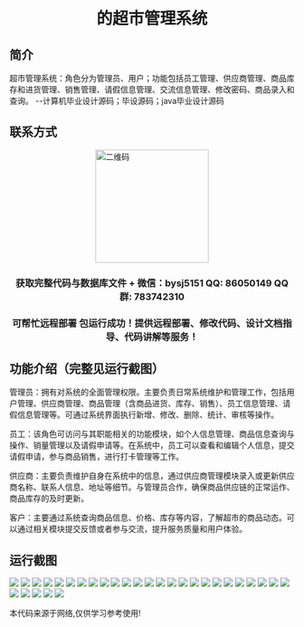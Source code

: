 <p><h1 align="center">的超市管理系统</h1></p>

## 简介
超市管理系统：角色分为管理员、用户；功能包括员工管理、供应商管理、商品库存和进货管理、销售管理、请假信息管理、交流信息管理、修改密码、商品录入和查询。    --计算机毕业设计源码；毕设源码；java毕业设计源码


## 联系方式
<img src="https://bs-1329754181.cos.ap-shanghai.myqcloud.com/wx.jpg" alt="二维码" style="display: block; margin: 0 auto;" width="200px">
<p><h3 align="center">获取完整代码与数据库文件 + 微信：bysj5151 QQ: 86050149 QQ群: 783742310</h3></p>
<p><h3 align="center">可帮忙远程部署 包运行成功！提供远程部署、修改代码、设计文档指导、代码讲解等服务！</h3></p>

## 功能介绍（完整见运行截图）
管理员：拥有对系统的全面管理权限。主要负责日常系统维护和管理工作，包括用户管理、供应商管理、商品管理（含商品进货、库存、销售）、员工信息管理、请假信息管理等。可通过系统界面执行新增、修改、删除、统计、审核等操作。

员工：该角色可访问与其职能相关的功能模块，如个人信息管理、商品信息查询与操作、销量管理以及请假申请等。在系统中，员工可以查看和编辑个人信息，提交请假申请，参与商品销售，进行打卡管理等工作。

供应商：主要负责维护自身在系统中的信息，通过供应商管理模块录入或更新供应商名称、联系人信息、地址等细节。与管理员合作，确保商品供应链的正常运作、商品库存的及时更新。

客户：主要通过系统查询商品信息、价格、库存等内容，了解超市的商品动态。可以通过相关模块提交反馈或者参与交流，提升服务质量和用户体验。


## 运行截图
![](https://bs-1329754181.cos.ap-shanghai.myqcloud.com/ssm/SupermarketManagementSystem1/img/001.jpg)
![](https://bs-1329754181.cos.ap-shanghai.myqcloud.com/ssm/SupermarketManagementSystem1/img/002.jpg)
![](https://bs-1329754181.cos.ap-shanghai.myqcloud.com/ssm/SupermarketManagementSystem1/img/003.jpg)
![](https://bs-1329754181.cos.ap-shanghai.myqcloud.com/ssm/SupermarketManagementSystem1/img/004.jpg)
![](https://bs-1329754181.cos.ap-shanghai.myqcloud.com/ssm/SupermarketManagementSystem1/img/005.jpg)
![](https://bs-1329754181.cos.ap-shanghai.myqcloud.com/ssm/SupermarketManagementSystem1/img/006.jpg)
![](https://bs-1329754181.cos.ap-shanghai.myqcloud.com/ssm/SupermarketManagementSystem1/img/007.jpg)
![](https://bs-1329754181.cos.ap-shanghai.myqcloud.com/ssm/SupermarketManagementSystem1/img/008.jpg)
![](https://bs-1329754181.cos.ap-shanghai.myqcloud.com/ssm/SupermarketManagementSystem1/img/009.jpg)
![](https://bs-1329754181.cos.ap-shanghai.myqcloud.com/ssm/SupermarketManagementSystem1/img/010.jpg)
![](https://bs-1329754181.cos.ap-shanghai.myqcloud.com/ssm/SupermarketManagementSystem1/img/011.jpg)
![](https://bs-1329754181.cos.ap-shanghai.myqcloud.com/ssm/SupermarketManagementSystem1/img/012.jpg)
![](https://bs-1329754181.cos.ap-shanghai.myqcloud.com/ssm/SupermarketManagementSystem1/img/013.jpg)
![](https://bs-1329754181.cos.ap-shanghai.myqcloud.com/ssm/SupermarketManagementSystem1/img/014.jpg)
![](https://bs-1329754181.cos.ap-shanghai.myqcloud.com/ssm/SupermarketManagementSystem1/img/015.jpg)
![](https://bs-1329754181.cos.ap-shanghai.myqcloud.com/ssm/SupermarketManagementSystem1/img/016.jpg)
![](https://bs-1329754181.cos.ap-shanghai.myqcloud.com/ssm/SupermarketManagementSystem1/img/017.jpg)
![](https://bs-1329754181.cos.ap-shanghai.myqcloud.com/ssm/SupermarketManagementSystem1/img/018.jpg)
![](https://bs-1329754181.cos.ap-shanghai.myqcloud.com/ssm/SupermarketManagementSystem1/img/019.jpg)
![](https://bs-1329754181.cos.ap-shanghai.myqcloud.com/ssm/SupermarketManagementSystem1/img/020.jpg)
![](https://bs-1329754181.cos.ap-shanghai.myqcloud.com/ssm/SupermarketManagementSystem1/img/021.jpg)
![](https://bs-1329754181.cos.ap-shanghai.myqcloud.com/ssm/SupermarketManagementSystem1/img/022.jpg)
![](https://bs-1329754181.cos.ap-shanghai.myqcloud.com/ssm/SupermarketManagementSystem1/img/023.jpg)
![](https://bs-1329754181.cos.ap-shanghai.myqcloud.com/ssm/SupermarketManagementSystem1/img/024.jpg)
![](https://bs-1329754181.cos.ap-shanghai.myqcloud.com/ssm/SupermarketManagementSystem1/img/025.jpg)
![](https://bs-1329754181.cos.ap-shanghai.myqcloud.com/ssm/SupermarketManagementSystem1/img/026.jpg)
![](https://bs-1329754181.cos.ap-shanghai.myqcloud.com/ssm/SupermarketManagementSystem1/img/027.jpg)
![](https://bs-1329754181.cos.ap-shanghai.myqcloud.com/ssm/SupermarketManagementSystem1/img/028.jpg)
![](https://bs-1329754181.cos.ap-shanghai.myqcloud.com/ssm/SupermarketManagementSystem1/img/029.jpg)
![](https://bs-1329754181.cos.ap-shanghai.myqcloud.com/ssm/SupermarketManagementSystem1/img/030.jpg)

<p>本代码来源于网络,仅供学习参考使用!</p>
